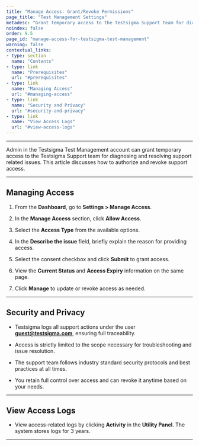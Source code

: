 ```yaml
---
title: "Manage Access: Grant/Revoke Permissions"
page_title: "Test Management Settings"
metadesc: "Grant temporary access to the Testsigma Support team for diagnosing and resolving support related issues | This article discusses how to authorize and revoke support access."
noindex: false
order: 9.5
page_id: "manage-access-for-testsigma-test-management"
warning: false
contextual_links:
- type: section
  name: "Contents"
- type: link
  name: "Prerequisites"
  url: "#prerequisites"
- type: link
  name: "Managing Access"
  url: "#managing-access"
- type: link
  name: "Security and Privacy"
  url: "#security-and-privacy"
- type: link
  name: "View Access Logs"
  url: "#view-access-logs"
---
```


---

Admin in the Testsigma Test Management account can grant temporary access to the Testsigma Support team for diagnosing and resolving support related issues. This article discusses how to authorize and revoke support access.

---

## **Managing Access**

1. From the **Dashboard**, go to **Settings > Manage Access**.

2. In the **Manage Access** section, click **Allow Access**.

3. Select the **Access Type** from the available options.

4. In the **Describe the issue** field, briefly explain the reason for providing access.

5. Select the consent checkbox and click **Submit** to grant access.

6. View the **Current Status** and **Access Expiry** information on the same page.

7. Click **Manage** to update or revoke access as needed.

---

## **Security and Privacy**

- Testsigma logs all support actions under the user **guest@testsigma.com**, ensuring full traceability.

- Access is strictly limited to the scope necessary for troubleshooting and issue resolution.

- The support team follows industry standard security protocols and best practices at all times.

- You retain full control over access and can revoke it anytime based on your needs.

---


## **View Access Logs**

- View access-related logs by clicking **Activity** in the **Utility Panel**. The system stores logs for 3 years.

---